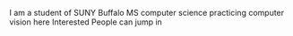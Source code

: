 I am a student of SUNY Buffalo MS computer science
practicing computer vision here
Interested People can jump in 
